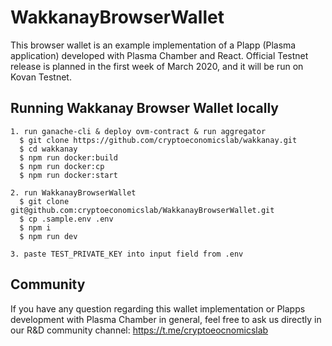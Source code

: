 # WakkanayBrowserWallet

This browser wallet is an example implementation of a Plapp (Plasma application) developed with Plasma Chamber and React.
Official Testnet release is planned in the first week of March 2020, and it will be run on Kovan Testnet.

## Running Wakkanay Browser Wallet locally

```
1. run ganache-cli & deploy ovm-contract & run aggregator
  $ git clone https://github.com/cryptoeconomicslab/wakkanay.git
  $ cd wakkanay
  $ npm run docker:build
  $ npm run docker:cp
  $ npm run docker:start

2. run WakkanayBrowserWallet
  $ git clone git@github.com:cryptoeconomicslab/WakkanayBrowserWallet.git
  $ cp .sample.env .env
  $ npm i
  $ npm run dev

3. paste TEST_PRIVATE_KEY into input field from .env
```

## Community

If you have any question regarding this wallet implementation or Plapps development with Plasma Chamber in general, feel free to ask us directly in our R&D community channel: https://t.me/cryptoeocnomicslab
